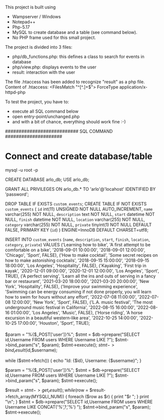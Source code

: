 This project is built using
- Wampserver / Windows
- Notepad++
- Php-5.17
- MySQL to create database and a table (see command below).
- No PHP frame used for this small project.

The project is divided into 3 files:
- php/db_functions.php: this defines a class to search for events in database
- php/view.php: displays events to the user
- result: interaction with the user

The file .htaccess has been added to recognize "result" as a php file.
Content of .htaccess:
<FilesMatch "^[^.]+$">
    ForceType application/x-httpd-php
</FilesMatch>

To test the project, you have to:
- execute all SQL command below
- open entry-point/unchanged.php
- and with a bit of chance, everything should work fine :-)

########################### SQL COMMAND #####################
# Connect and create database/table

mysql -u root -p

CREATE DATABASE arlo_db;
USE arlo_db;

GRANT ALL PRIVILEGES ON arlo_db.* TO 'arlo'@'locahost' IDENTIFIED BY 'password';

DROP TABLE IF EXISTS `custom_events`;
CREATE TABLE IF NOT EXISTS `custom_events` (
  `id` int(11) UNSIGNED NOT NULL AUTO_INCREMENT,
  `name` varchar(255) NOT NULL,
  `description` text NOT NULL,
  `start` datetime NOT NULL,
  `finish` datetime NOT NULL,
  `location` varchar(255) NOT NULL,
  `category` varchar(255) NOT NULL,
  `private` tinyint(1) NOT NULL DEFAULT FALSE,
  PRIMARY KEY  (`id`)
) ENGINE=InnoDB DEFAULT CHARSET=utf8;

INSERT INTO `custom_events` (`name`, `description`, `start`, `finish`, `location`, `category`, `private`) VALUES
('Learning how to bike', 'A first attempt to be comfortable on a bike', '2018-09-01 10:00:00', '2018-09-01 12:00:00', 'Chicago', 'Sport', FALSE),
('How to make cocktail', 'Some secret recipes on how to make astonishing cocktails', '2018-09-15 15:00:00', '2018-09-15 18:00:00', 'Los Angeles', 'Hospitality', FALSE),
('Kayaking', 'First trip in kayak', '2020-12-01 09:00:00', '2020-12-01 12:00:00', 'Los Angeles', 'Sport', TRUE),
('A perfect serving', 'Learn all the ins and outs of serving in a fancy bar or restaurant', '2021-03-20 18:00:00', '2021-03-20 20:00:00', 'New York', 'Hospitality', FALSE),
('Improve your swimming experience', 'Swimming can be energy consuming if not done properly, you will learn how to swim for hours without any effort', '2022-07-08 11:00:00', '2022-07-08 12:00:00', 'New York', 'Sport', FALSE),
('L.A. music festival', 'The most underground music festival in California', '2022-08-15 16:00:00', '2022-08-16 01:00:00', 'Los Angeles', 'Music', FALSE),
('Horse riding', 'A horse excursion in a beautiful western-like area', '2022-10-25 14:00:00', '2022-10-25 17:00:00', 'Houston', 'Sport', TRUE);


####
$param = "%{$_POST['user']}%";
$stmt = $db->prepare("SELECT id,Username FROM users WHERE Username LIKE ?");
$stmt->bind_param("s", $param);
$stmt->execute();
$stmt->bind_result($id,$username);

while ($stmt->fetch()) {
  echo "Id: {$id}, Username: {$username}";
}

$param = "%{$_POST['user']}%";
$stmt = $db->prepare("SELECT id,Username FROM users WHERE Username LIKE ?");
$stmt->bind_param("s", $param);
$stmt->execute();

$result = $stmt->get_result();
while ($row = $result->fetch_array(MYSQLI_NUM)) {
  foreach ($row as $r) {
    print "$r ";
  }
  print "\n";
}
$stmt = $db->prepare("SELECT id,Username FROM users WHERE Username LIKE CONCAT('%',?,'%') ");
$stmt->bind_param("s", $param);
$stmt->execute();

